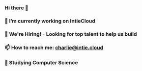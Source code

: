 ### Hi there 👋

### 🔭 I’m currently working on IntieCloud
### 👯 We're Hiring! - Looking for top talent to help us build
### 📫 How to reach me: charlie@intie.cloud
### 🏫 Studying Computer Science

<!--
**krisp-ai/krisp-ai** is a ✨ _special_ ✨ repository because its `README.md` (this file) appears on your GitHub profile.

Here are some ideas to get you started:

- 🔭 I’m currently working on ...
- 🌱 I’m currently learning ...
- 👯 I’m looking to collaborate on ...
- 🤔 I’m looking for help with ...
- 💬 Ask me about ...
- 📫 How to reach me: ...
- 😄 Pronouns: ...
- ⚡ Fun fact: ...
-->
